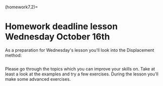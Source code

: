 (homework7.2)=
# Homework deadline lesson Wednesday October 16th

As a preparation for Wednesday's lesson you'll look into the Displacement method:

```{tableofcontents}
```

Please go through the topics which you can improve your skills on. Take at least a look at the examples and try a few exercises. During the lesson you'll make some advanced exercises.